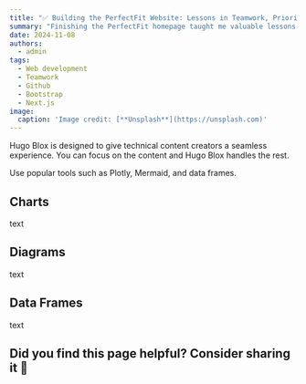 ```yaml
---
title: "✅ Building the PerfectFit Website: Lessons in Teamwork, Prioritization, and Tech"
summary: "Finishing the PerfectFit homepage taught me valuable lessons in teamwork, prioritization, and web development tools."
date: 2024-11-08
authors:
  - admin
tags:
  - Web development
  - Teamwork
  - Github
  - Bootstrap
  - Next.js
image:
  caption: 'Image credit: [**Unsplash**](https://unsplash.com)'
---
```


Hugo Blox is designed to give technical content creators a seamless experience. You can focus on the content and Hugo Blox handles the rest.

Use popular tools such as Plotly, Mermaid, and data frames.

## Charts

text

## Diagrams

text

## Data Frames

text

## Did you find this page helpful? Consider sharing it 🙌
